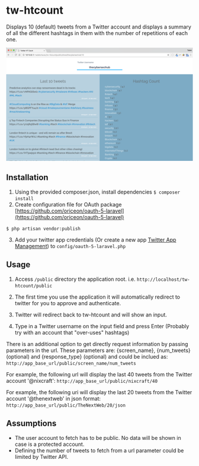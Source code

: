# tw-htcount

Displays 10 (default) tweets from a Twitter account and displays a summary of all the different hashtags in them with the number of repetitions of each one.

![tw-htcount screenshot](https://github.com/tadekchavez/tw-htcount/blob/master/tw-htcount-screen.png "tw-htcount screenshot")

## Installation

1. Using the provided composer.json, install dependencies `$ composer install`
2. Create configuration file for OAuth package [https://github.com/oriceon/oauth-5-laravel](https://github.com/oriceon/oauth-5-laravel)
```
$ php artisan vendor:publish
```
3. Add your twitter app credentials (Or create a new app [Twitter App Management](https://apps.twitter.com/)) to `config/oauth-5-laravel.php` 



## Usage

1. Access `/public` directory the application root. i.e.
```http://localhost/tw-htcount/public```

2. The first time you use the application it will automatically redirect to twitter for you to approve and authenticate.

3. Twitter will redirect back to tw-htcount and will show an input.

3. Type in a Twitter username on the input field and press Enter (Probably try with an account that "over-uses" hashtags)
  
There is an additional option to get directly request information by passing parameters in the url. These parameters are: {screen_name}, {num_tweets} (optional) and {response_type} (optional) and could be inclued as:
```http://app_base_url/public/screen_name/num_tweets```

For example, the following url will display the last 40 tweets from the Twitter account '@nixcraft':
```http://app_base_url/public/nixcraft/40```

For example, the following uri will display the last 20 tweets from the Twitter account '@thenextweb' in json format:
```http://app_base_url/public/TheNextWeb/20/json```

## Assumptions
- The user account to fetch has to be public. No data will be shown in case is a protected account.
- Defining the number of tweets to fetch from a url parameter could be limited by Twitter API.
